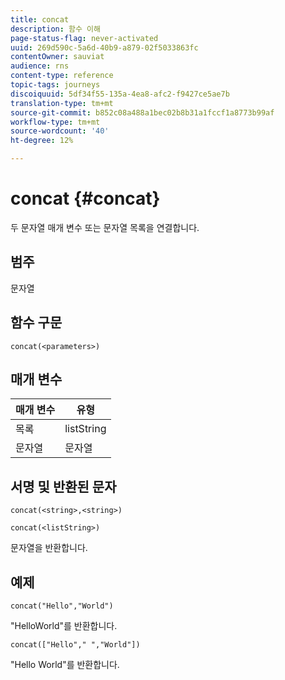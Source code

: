 ```yaml
---
title: concat
description: 함수 이해
page-status-flag: never-activated
uuid: 269d590c-5a6d-40b9-a879-02f5033863fc
contentOwner: sauviat
audience: rns
content-type: reference
topic-tags: journeys
discoiquuid: 5df34f55-135a-4ea8-afc2-f9427ce5ae7b
translation-type: tm+mt
source-git-commit: b852c08a488a1bec02b8b31a1fccf1a8773b99af
workflow-type: tm+mt
source-wordcount: '40'
ht-degree: 12%

---
```



# concat {#concat}

두 문자열 매개 변수 또는 문자열 목록을 연결합니다.

## 범주

문자열

## 함수 구문

`concat(<parameters>)`

## 매개 변수

| 매개 변수 | 유형 |
|-----------|------------------|
| 목록 | listString |
| 문자열 | 문자열 |

## 서명 및 반환된 문자

`concat(<string>,<string>)`

`concat(<listString>)`

문자열을 반환합니다.

## 예제

`concat("Hello","World")`

&quot;HelloWorld&quot;를 반환합니다.

`concat(["Hello"," ","World"])`

&quot;Hello World&quot;를 반환합니다.
